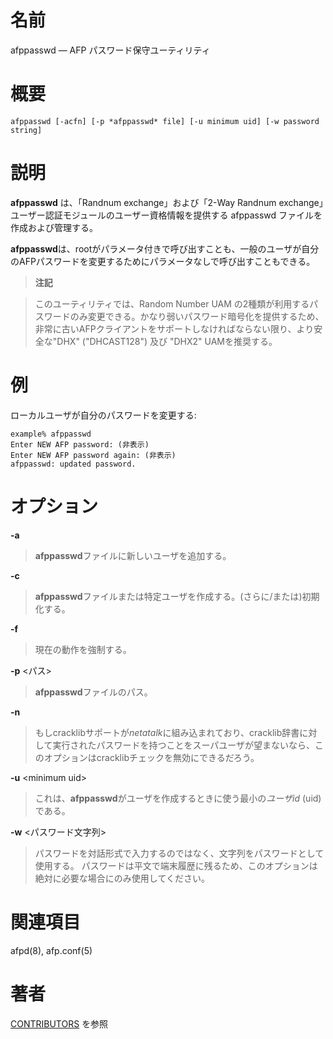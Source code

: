 # 名前

afppasswd — AFP パスワード保守ユーティリティ

# 概要

`afppasswd [-acfn] [-p *afppasswd* file] [-u minimum uid] [-w password
string]`

# 説明

**afppasswd** は、「Randnum exchange」および「2-Way Randnum exchange」ユーザー認証モジュールのユーザー資格情報を提供する afppasswd ファイルを作成および管理する。

**afppasswd**は、rootがパラメータ付きで呼び出すことも、一般のユーザが自分のAFPパスワードを変更するためにパラメータなしで呼び出すこともできる。

> **注記**

> このユーティリティでは、Random Number UAM
の2種類が利用するパスワードのみ変更できる。かなり弱いパスワード暗号化を提供するため、非常に古いAFPクライアントをサポートしなければならない限り、より安全な"DHX"
("DHCAST128") 及び "DHX2" UAMを推奨する。

# 例

ローカルユーザが自分のパスワードを変更する:

    example% afppasswd
    Enter NEW AFP password: (非表示)
    Enter NEW AFP password again: (非表示)
    afppasswd: updated password.

# オプション

**-a**

> **afppasswd**ファイルに新しいユーザを追加する。

**-c**

> **afppasswd**ファイルまたは特定ユーザを作成する。(さらに/または)初期化する。

**-f**

> 現在の動作を強制する。

**-p** <パス\>

> **afppasswd**ファイルのパス。

**-n**

> もしcracklibサポートが*netatalk*に組み込まれており、cracklib辞書に対して実行されたパスワードを持つことをスーパユーザが望まないなら、このオプションはcracklibチェックを無効にできるだろう。

**-u** <minimum uid\>

> これは、**afppasswd**がユーザを作成するときに使う最小の*ユーザid*
(uid)である。

**-w** <パスワード文字列\>

> パスワードを対話形式で入力するのではなく、文字列をパスワードとして使用する。
パスワードは平文で端末履歴に残るため、このオプションは絶対に必要な場合にのみ使用してください。

# 関連項目

afpd(8), afp.conf(5)

# 著者

[CONTRIBUTORS](https://netatalk.io/contributors) を参照
